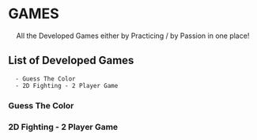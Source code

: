 # GAMES

<p align='center' >All the Developed Games either by Practicing / by Passion in one place! </p>

## List of Developed Games

```
  - Guess The Color
  - 2D Fighting - 2 Player Game
```

### Guess The Color

### 2D Fighting - 2 Player Game
